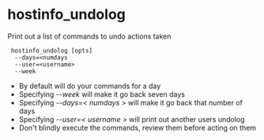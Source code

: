 # hostinfo\_undolog #

Print out a list of commands to undo actions taken
```
 hostinfo_undolog [opts]
  --days=<numdays
  --user=<username>
  --week
```

  * By default will do your commands for a day
  * Specifying _--week_ will make it go back seven days
  * Specifying _--days=< numdays >_ will make it go back that number of days
  * Specifying _--user=< username >_ will print out another users undolog
  * Don't blindly execute the commands, review them before acting on them
